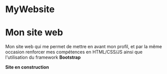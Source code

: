 # MyWebsite

<h1>Mon site web</h1>

<p>Mon site web qui me permet de mettre en avant mon profil, et par la même occasion 
renforcer mes compétences en HTML/CSS/JS ainsi que l'utilisation du framework <strong>Bootstrap</strong></p>

<strong>Site en construction</strong>
